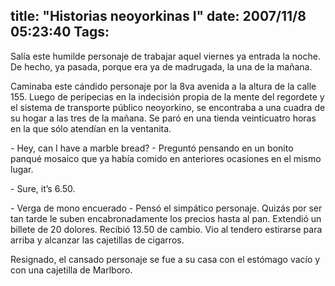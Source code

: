 title: "Historias neoyorkinas I"
date: 2007/11/8 05:23:40
Tags: 
---
<p>Salía este humilde personaje de trabajar aquel viernes ya entrada la noche. De hecho, ya pasada, porque era ya de madrugada, la una de la mañana.</p>

<p>Caminaba este cándido personaje por la 8va avenida a la altura de la calle 155. Luego de peripecias en la indecisión propia de la mente del regordete y el sistema de transporte público neoyorkino, se encontraba a una cuadra de su hogar a las tres de la mañana. Se paró en una tienda veinticuatro horas en la que sólo atendían en la ventanita.</p>

<p>- Hey, can I have a marble bread? - Preguntó pensando en un bonito panqué mosaico que ya había comido en anteriores ocasiones en el mismo lugar.</p>

<p>- Sure, it&#8217;s 6.50.</p>

<p>- Verga de mono encuerado - Pensó el simpático personaje. Quizás por ser tan tarde le suben encabronadamente los precios hasta al pan. Extendió un billete de 20 dolores. Recibió 13.50 de cambio. Vio al tendero estirarse para arriba y alcanzar las cajetillas de cigarros.</p>

<p>Resignado, el cansado personaje se fue a su casa con el estómago vacío y con una cajetilla de Marlboro.</p>
